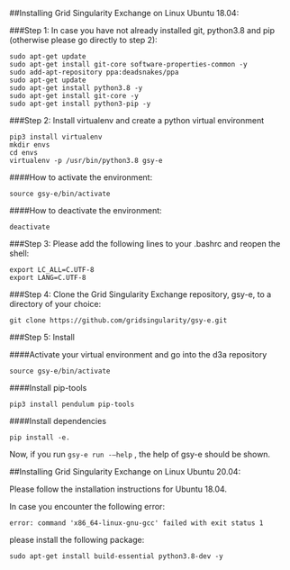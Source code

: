 ##Installing Grid Singularity Exchange on Linux Ubuntu 18.04:

###Step 1: In case you have not already installed git, python3.8 and pip (otherwise please go directly to step 2):

```
sudo apt-get update
sudo apt-get install git-core software-properties-common -y
sudo add-apt-repository ppa:deadsnakes/ppa
sudo apt-get update
sudo apt-get install python3.8 -y
sudo apt-get install git-core -y
sudo apt-get install python3-pip -y
```


###Step 2: Install virtualenv and create a python virtual environment
```
pip3 install virtualenv
mkdir envs
cd envs
virtualenv -p /usr/bin/python3.8 gsy-e
```

####How to activate the environment:
```
source gsy-e/bin/activate
```

####How to deactivate the environment:
```
deactivate
```

###Step 3: Please add the following lines to your .bashrc and reopen the shell:

```
export LC_ALL=C.UTF-8
export LANG=C.UTF-8
```

###Step 4: Clone the Grid Singularity Exchange repository, gsy-e, to a directory of your choice:
```
git clone https://github.com/gridsingularity/gsy-e.git
```

###Step 5: Install

####Activate your virtual environment and go into the d3a repository

```
source gsy-e/bin/activate
```

####Install pip-tools

```
pip3 install pendulum pip-tools
```

####Install dependencies

```
pip install -e.
```

Now, if you run `gsy-e run -–help` , the help of gsy-e should be shown.


##Installing Grid Singularity Exchange on Linux Ubuntu 20.04:


Please follow the installation instructions for Ubuntu 18.04.

In case  you encounter the following error:

```
error: command 'x86_64-linux-gnu-gcc' failed with exit status 1
```

please install the following package:

```
sudo apt-get install build-essential python3.8-dev -y
```
